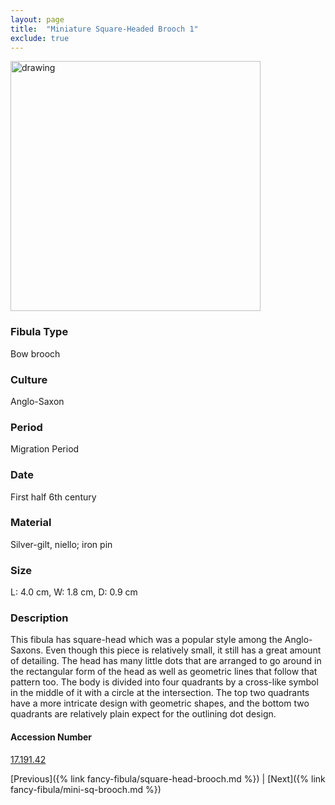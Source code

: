```yaml
---
layout: page
title:  "Miniature Square-Headed Brooch 1"
exclude: true
---
```


<p><img src="https://collectionapi.metmuseum.org/api/collection/v1/iiif/465089/921388/main-image" alt="drawing" width="400"/></p>

### Fibula Type
Bow brooch
### Culture
Anglo-Saxon
### Period
Migration Period
### Date
First half 6th century
### Material
Silver-gilt, niello; iron pin
### Size
L: 4.0 cm, W: 1.8 cm, D: 0.9 cm

### Description
This fibula has square-head which was a popular style among the Anglo-Saxons. Even though this piece is relatively small, it still has a great amount of detailing. The head has many little dots that are arranged to go around in the rectangular form of the head as well as geometric lines that follow that pattern too. The body is divided into four quadrants by a cross-like symbol in the middle of it with a circle at the intersection. The top two quadrants have a more intricate design with geometric shapes, and the bottom two quadrants are relatively plain expect for the outlining dot design.

#### Accession Number
[17.191.42](https://www.metmuseum.org/art/collection/search/465089)

[Previous]({% link fancy-fibula/square-head-brooch.md %}) | [Next]({% link fancy-fibula/mini-sq-brooch.md %})
